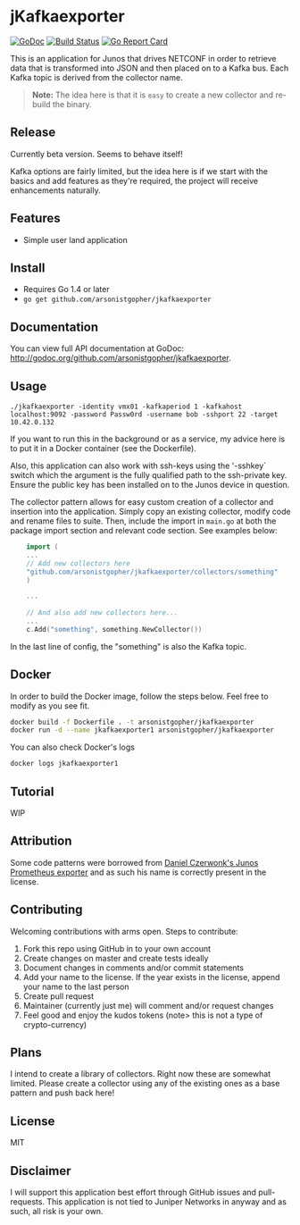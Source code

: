 # jKafkaexporter

[![GoDoc](https://godoc.org/github.com/arsonistgopher/jkafkaexporter?status.svg)](https://godoc.org/github.com/arsonistgopher/go-netconf/jkafkaexporter)
[![Build Status](https://travis-ci.org/arsonistgopher/jkafkaexporter.svg?branch=master)](https://travis-ci.org/arsonistgopher/jkafkaexporter)
[![Go Report Card](https://goreportcard.com/badge/github.com/arsonistgopher/jkafkaexporter)](https://goreportcard.com/report/github.com/arsonistgopher/jkafkaexporter)

This is an application for Junos that drives NETCONF in order to retrieve data that is transformed into JSON and then placed on to a Kafka bus. Each Kafka topic is derived from the collector name.

> **Note:** The idea here is that it is `easy` to create a new collector and re-build the binary.

## Release

Currently beta version. Seems to behave itself!

Kafka options are fairly limited, but the idea here is if we start with the basics and add features as they're required, the project will receive enhancements naturally.

## Features
* Simple user land application 

## Install
* Requires Go 1.4 or later
* `go get github.com/arsonistgopher/jkafkaexporter`

## Documentation
You can view full API documentation at GoDoc: http://godoc.org/github.com/arsonistgopher/jkafkaexporter.

## Usage

`./jkafkaexporter -identity vmx01 -kafkaperiod 1 -kafkahost localhost:9092 -password Passw0rd -username bob -sshport 22 -target 10.42.0.132`

If you want to run this in the background or as a service, my advice here is to put it in a Docker container (see the Dockerfile). 

Also, this application can also work with ssh-keys using the '-sshkey` switch which the argument is the fully qualified path to the ssh-private key. Ensure the public key has been installed on to the Junos device in question.

The collector pattern allows for easy custom creation of a collector and insertion into the application. Simply copy an existing collector, modify code and rename files to suite. Then, include the import in `main.go` at both the package import section and relevant code section. See examples below:

```go
    import (
    ...
	// Add new collectors here
    "github.com/arsonistgopher/jkafkaexporter/collectors/something"
    )

    ...
    
    // And also add new collectors here...
	...
	c.Add("something", something.NewCollector())
```

In the last line of config, the "something" is also the Kafka topic.

## Docker

In order to build the Docker image, follow the steps below. Feel free to modify as you see fit.

```bash
docker build -f Dockerfile . -t arsonistgopher/jkafkaexporter
docker run -d --name jkafkaexporter1 arsonistgopher/jkafkaexporter
```

You can also check Docker's logs
```bash
docker logs jkafkaexporter1
```

## Tutorial

WIP

## Attribution

Some code patterns were borrowed from [Daniel Czerwonk's Junos Prometheus exporter](https://github.com/czerwonk/junos_exporter) and as such his name is correctly present in the license. 

## Contributing

Welcoming contributions with arms open. Steps to contribute:

1.  Fork this repo using GitHub in to your own account
2.  Create changes on master and create tests ideally
3.  Document changes in comments and/or commit statements
4.  Add your name to the license. If the year exists in the license, append your name to the last person
5.  Create pull request
6.  Maintainer (currently just me) will comment and/or request changes
7.  Feel good and enjoy the kudos tokens (note> this is not a type of crypto-currency)

## Plans

I intend to create a library of collectors. Right now these are somewhat limited. Please create a collector using any of the existing ones as a base pattern and push back here!

## License

MIT

## Disclaimer

I will support this application best effort through GitHub issues and pull-requests. This application is not tied to Juniper Networks in anyway and as such, all risk is your own.